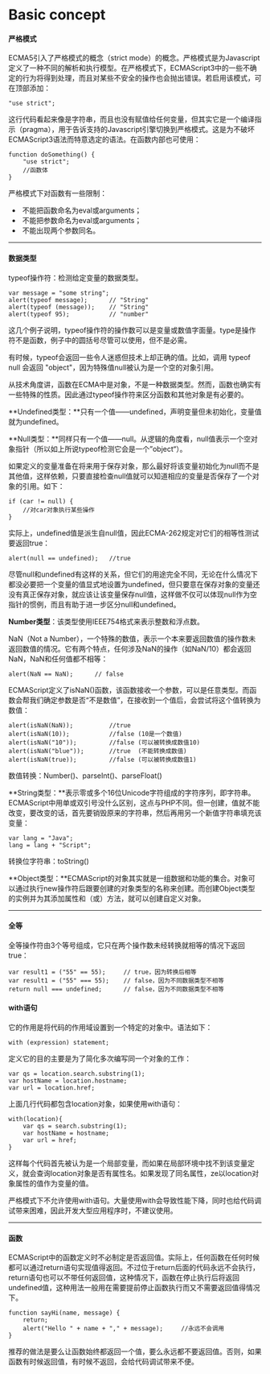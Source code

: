 # Basic concept

#### 严格模式

ECMA5引入了严格模式的概念（strict mode）的概念。严格模式是为Javascript定义了一种不同的解析和执行模型。在严格模式下，ECMAScript3中的一些不确定的行为将得到处理，而且对某些不安全的操作也会抛出错误。若启用该模式，可在顶部添加：

```
"use strict";
```

这行代码看起来像是字符串，而且也没有赋值给任何变量，但其实它是一个编译指示（pragma），用于告诉支持的Javascript引擎切换到严格模式。这是为不破坏ECMAScript3语法而特意选定的语法。在函数内部也可使用：

```
function doSomething() {
	"use strict";
	//函数体
}
```

严格模式下对函数有一些限制：

- ​	不能把函数命名为eval或arguments；
- ​	不能把参数命名为eval或arguments；
- ​	不能出现两个参数同名。

------

#### 数据类型

typeof操作符：检测给定变量的数据类型。

```
var message = "some string";
alert(typeof message);		// "String"
alert(typeof (message));	// "String"		
alert(typeof 95);			// "number"
```

这几个例子说明，typeof操作符的操作数可以是变量或数值字面量。type是操作符不是函数，例子中的圆括号尽管可以使用，但不是必需。

有时候，typeof会返回一些令人迷惑但技术上却正确的值。比如，调用 typeof null 会返回 "object"，因为特殊值null被认为是一个空的对象引用。

从技术角度讲，函数在ECMA中是对象，不是一种数据类型。然而，函数也确实有一些特殊的性质。因此通过typeof操作符来区分函数和其他对象是有必要的。

**Undefined类型：**只有一个值——undefined，声明变量但未初始化，变量值就为undefined。

**Null类型：**同样只有一个值——null。从逻辑的角度看，null值表示一个空对象指针（所以如上所说typeof检测它会是一个”object“）。

如果定义的变量准备在将来用于保存对象，那么最好将该变量初始化为null而不是其他值，这样依赖，只要直接检查null值就可以知道相应的变量是否保存了一个对象的引用。如下：

```
if (car != null) {
	//对car对象执行某些操作
}
```

实际上，undefined值是派生自null值，因此ECMA-262规定对它们的相等性测试要返回true：

```
alert(null == undefined);	//true
```

尽管null和undefined有这样的关系，但它们的用途完全不同，无论在什么情况下都没必要把一个变量的值显式地设置为undefined，但只要意在保存对象的变量还没有真正保存对象，就应该让该变量保存null值，这样做不仅可以体现null作为空指针的惯例，而且有助于进一步区分null和undefined。

**Number类型**：该类型使用IEEE754格式来表示整数和浮点数。

NaN（Not a Number），一个特殊的数值，表示一个本来要返回数值的操作数未返回数值的情况。它有两个特点，任何涉及NaN的操作（如NaN/10）都会返回NaN，NaN和任何值都不相等：

```
alert(NaN == NaN);		// false
```

ECMAScript定义了isNaN()函数，该函数接收一个参数，可以是任意类型。而函数会帮我们确定参数是否“不是数值”，在接收到一个值后，会尝试将这个值转换为数值：

```
alert(isNaN(NaN));			//true
alert(isNaN(10));			//false	(10是一个数值)
alert(isNaN("10"));			//false	(可以被转换成数值10)
alert(isNaN("blue"));		//true	(不能转换成数值)
alert(isNaN(true));			//false	(可以被转换成数值1)
```

数值转换：Number()、parseInt()、parseFloat()

**String类型：**表示零或多个16位Unicode字符组成的字符序列，即字符串。ECMAScript中用单或双引号没什么区别，这点与PHP不同。但一创建，值就不能改变，要改变的话，首先要销毁原来的字符串，然后再用另一个新值字符串填充该变量：

```
var lang = "Java";
lang = lang + "Script";
```

转换位字符串：toString()

**Object类型：**ECMAScript的对象其实就是一组数据和功能的集合。对象可以通过执行new操作符后跟要创建的对象类型的名称来创建。而创建Object类型的实例并为其添加属性和（或）方法，就可以创建自定义对象。

------

#### 全等

全等操作符由3个等号组成，它只在两个操作数未经转换就相等的情况下返回true：

```
var result1 = ("55" == 55);		// true，因为转换后相等
var result1 = ("55" === 55);	// false，因为不同数据类型不相等
return null === undefined;		// false，因为不同数据类型不相等
```

#### with语句

它的作用是将代码的作用域设置到一个特定的对象中。语法如下：

```
with (expression) statement;
```

定义它的目的主要是为了简化多次编写同一个对象的工作：

```
var qs = location.search.substring(1);
var hostName = location.hostname;
var url = location.href;
```

上面几行代码都包含location对象，如果使用with语句：

```
with(location){
	var qs = search.substring(1);
	var hostName = hostname;
	var url = href;
}
```

这样每个代码首先被认为是一个局部变量，而如果在局部环境中找不到该变量定义，就会查询location对象是否有属性名。如果发现了同名属性，ze以location对象属性的值作为变量的值。

严格模式下不允许使用with语句。大量使用with会导致性能下降，同时也给代码调试带来困难，因此开发大型应用程序时，不建议使用。

------

#### 函数

ECMAScript中的函数定义时不必制定是否返回值。实际上，任何函数在任何时候都可以通过return语句实现值得返回。不过位于return后面的代码永远不会执行，return语句也可以不带任何返回值，这种情况下，函数在停止执行后将返回undefined值，这种用法一般用在需要提前停止函数执行而又不需要返回值得情况下。

```
function sayHi(name, message) {
	return;
	alert("Hello " + name + "," + message);		//永远不会调用
}
```

推荐的做法是要么让函数始终都返回一个值，要么永远都不要返回值。否则，如果函数有时候返回值，有时候不返回，会给代码调试带来不便。